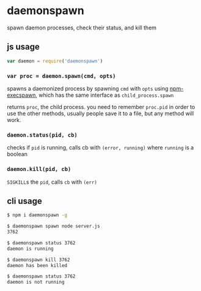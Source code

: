 # daemonspawn

spawn daemon processes, check their status, and kill them

## js usage

```js
var daemon = require('daemonspawn')
```

### `var proc = daemon.spawn(cmd, opts)`

spawns a daemonized process by spawning `cmd` with `opts` using [npm-execspawn](http://npmjs.org/npm-execspawn), which has the same interface as `child_process.spawn`

returns `proc`, the child process. you need to remember `proc.pid` in order to use the other methods, usually people save it to a file, but any method will work.

### `daemon.status(pid, cb)`

checks if `pid` is running, calls cb with `(error, running)` where `running` is a boolean

### `daemon.kill(pid, cb)`

`SIGKILL`s the `pid`, calls `cb` with `(err)`

## cli usage

```sh
$ npm i daemonspawn -g

$ daemonspawn spawn node server.js
3762

$ daemonspawn status 3762
daemon is running

$ daemonspawn kill 3762
daemon has been killed

$ daemonspawn status 3762
daemon is not running
```
